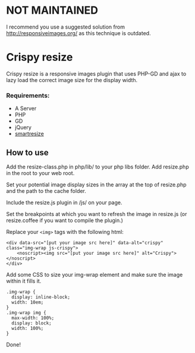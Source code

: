NOT MAINTAINED
==============
I recommend you use a suggested solution from http://responsiveimages.org/ as this technique is outdated.

Crispy resize
=============
Crispy resize is a responsive images plugin that uses PHP-GD and ajax to lazy load the correct image size for the display width.

### Requirements:

* A Server
* PHP
* GD
* jQuery
* [smartresize](http://www.paulirish.com/2009/throttled-smartresize-jquery-event-handler/)

How to use
----------

Add the resize-class.php in php/lib/ to your php libs folder.
Add resize.php in the root to your web root.

Set your potential image display sizes in the array at the top of resize.php and the path to the cache folder.

Include the resize.js plugin in /js/ on your page.

Set the breakpoints at which you want to refresh the image in resize.js (or resize.coffee if you want to compile the plugin.)

Replace your `<img>` tags with the following html:

	<div data-src="[put your image src here]" data-alt="crispy" class="img-wrap js-crispy">
        <noscript><img src="[put your image src here]" alt="Crispy"></noscript>
    </div>

Add some CSS to size your img-wrap element and make sure the image within it fills it.

	.img-wrap {
	  display: inline-block;
	  width: 10em;
	}
	.img-wrap img {
	  max-width: 100%;
	  display: block;
	  width: 100%;
	}

Done!




